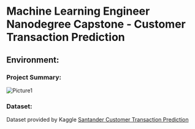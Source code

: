 # Machine Learning Engineer Nanodegree Capstone - Customer Transaction Prediction

## Environment: 


### Project Summary:
![Picture1](https://user-images.githubusercontent.com/49107319/58367010-a8905d80-7e8e-11e9-8abc-57f0f11eeda6.jpg)

### Dataset:
Dataset provided by Kaggle [Santander Customer Transaction Prediction](https://www.kaggle.com/c/santander-customer-transaction-prediction)

